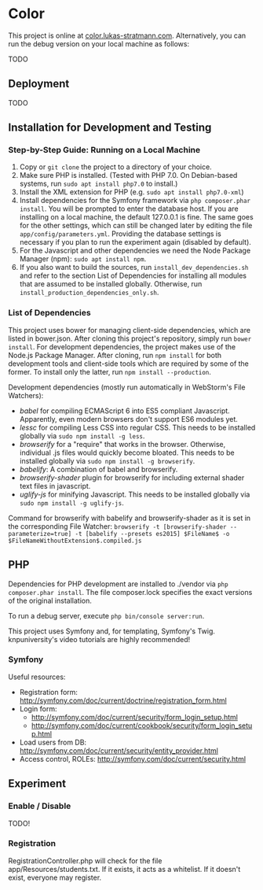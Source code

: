 # Color

This project is online at [color.lukas-stratmann.com](http://color.lukas-stratmann.com).
Alternatively, you can run the debug version on your local machine as follows:

TODO


## Deployment

TODO


## Installation for Development and Testing

### Step-by-Step Guide: Running on a Local Machine

1. Copy or `git clone` the project to a directory of your choice.
2. Make sure PHP is installed. (Tested with PHP 7.0. On Debian-based systems, run `sudo apt install php7.0` to install.)
3. Install the XML extension for PHP (e.g. `sudo apt install php7.0-xml`)
4. Install dependencies for the Symfony framework via `php composer.phar install`.
  You will be prompted to enter the database host.
  If you are installing on a local machine, the default 127.0.0.1 is fine.
  The same goes for the other settings, which can still be changed later by editing the file `app/config/parameters.yml`. 
  Providing the database settings is necessary if you plan to run the experiment again (disabled by default).  
5. For the Javascript and other dependencies we need the Node Package Manager (npm): `sudo apt install npm`.
6. If you also want to build the sources, run `install_dev_dependencies.sh` and refer to the section List of Dependencies for installing all modules that are assumed to be installed globally.
  Otherwise, run `install_production_dependencies_only.sh`.

### List of Dependencies

This project uses bower for managing client-side dependencies, which are listed in bower.json. After cloning this project's repository, simply run `bower install`.
For development dependencies, the project makes use of the Node.js Package Manager. After cloning, run `npm install` for both development tools and client-side tools which are required by some of the former. To install only the latter, run `npm install --production`.

Development dependencies (mostly run automatically in WebStorm's File Watchers):

- *babel* for compiling ECMAScript 6 into ES5 compliant Javascript. Apparently, even modern browsers don't support ES6 modules yet.
- *lessc* for compiling Less CSS into regular CSS. This needs to be installed globally via `sudo npm install -g less`.
- *browserify* for a "require" that works in the browser. Otherwise, individual .js files would quickly become bloated. This needs to be installed globally via `sudo npm install -g browserify`.
- *babelify*: A combination of babel and browserify.
- *browserify-shader* plugin for browserify for including external shader text files in javascript.
- *uglify-js* for minifying Javascript. This needs to be installed globally via `sudo npm install -g uglify-js`.

Command for browserify with babelify and browserify-shader as it is set in the corresponding File Watcher:
`browserify -t [browserify-shader --parameterize=true] -t [babelify --presets es2015] $FileName$ -o $FileNameWithoutExtension$.compiled.js`


## PHP

Dependencies for PHP development are installed to ./vendor via `php composer.phar install`.
The file composer.lock specifies the exact versions of the original installation.

To run a debug server, execute `php bin/console server:run`.

This project uses Symfony and, for templating, Symfony's Twig. knpuniversity's video tutorials are highly recommended!

### Symfony

Useful resources:
- Registration form: http://symfony.com/doc/current/doctrine/registration_form.html
- Login form:
  - http://symfony.com/doc/current/security/form_login_setup.html
  - http://symfony.com/doc/current/cookbook/security/form_login_setup.html
- Load users from DB: http://symfony.com/doc/current/security/entity_provider.html
- Access control, ROLEs: http://symfony.com/doc/current/security.html


## Experiment

### Enable / Disable
TODO!

### Registration

RegistrationController.php will check for the file app/Resources/students.txt.
If it exists, it acts as a whitelist. If it doesn't exist, everyone may register.
